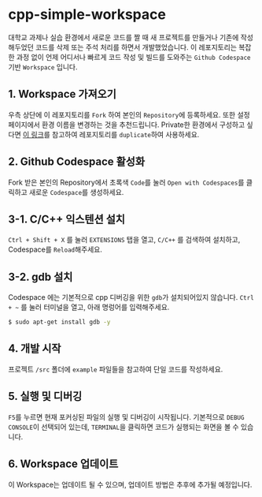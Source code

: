 # cpp-simple-workspace

대학교 과제나 실습 환경에서 새로운 코드를 짤 때 새 프로젝트를 만들거나 기존에 작성해두었던 코드를 삭제 또는 주석 처리를 하면서 개발했었습니다. 이 레포지토리는 복잡한 과정 없이 언제 어디서나 빠르게 코드 작성 및 빌드를 도와주는 `Github Codespace` 기반 `Workspace` 입니다.

## 1. Workspace 가져오기

우측 상단에 이 레포지토리를 `Fork` 하여 본인의 `Repository`에 등록하세요.
또한 설정 페이지에서 환경 이름을 변경하는 것을 추천드립니다. Private한 환경에서 구성하고 싶다면 [이 링크](https://docs.github.com/en/github/creating-cloning-and-archiving-repositories/duplicating-a-repository)를 참고하여 레포지토리를 `duplicate`하여 사용하세요.

## 2. Github Codespace 활성화

Fork 받은 본인의 Repository에서 초록색 `Code`를 눌러 `Open with Codespaces`를 클릭하고 새로운 `Codespace`를 생성하세요.

## 3-1. C/C++ 익스텐션 설치

`Ctrl + Shift + X` 를 눌러 `EXTENSIONS` 탭을 열고, `C/C++` 를 검색하여 설치하고, Codespace를 `Reload`해주세요.

## 3-2. gdb 설치

Codespace 에는 기본적으로 cpp 디버깅을 위한 `gdb`가 설치되어있지 않습니다. `Ctrl + ~` 를 눌러 터미널을 열고, 아래 명렁어를 입력해주세요.

```bash
$ sudo apt-get install gdb -y
```

## 4. 개발 시작

프로젝트 `/src` 폴더에 `example` 파일들을 참고하여 단일 코드를 작성하세요.

## 5. 실행 및 디버깅

`F5`를 누르면 현재 포커싱된 파일의 실행 및 디버깅이 시작됩니다. 기본적으로 `DEBUG CONSOLE`이 선택되어 있는데, `TERMINAL`을 클릭하면 코드가 실행되는 화면을 볼 수 있습니다.

## 6. Workspace 업데이트

이 Workspace는 업데이트 될 수 있으며, 업데이트 방법은 추후에 추가될 예정입니다.
